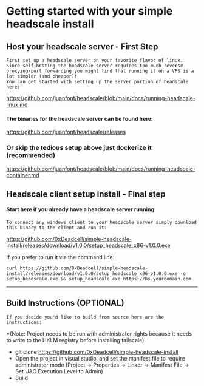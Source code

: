 # Getting started with your simple headscale install

## Host your headscale server - First Step
	First set up a headscale server on your favorite flavor of linux.
	Since self-hosting the headscale server requires too much reverse proxying/port forwarding you might find that running it on a VPS is a lot simpler (and cheaper)!
	You can get started with setting up the server portion of headscale here: 
https://github.com/juanfont/headscale/blob/main/docs/running-headscale-linux.md


#### The binaries for the headscale server can be found here: 
https://github.com/juanfont/headscale/releases


### Or skip the tedious setup above just dockerize it (recommended)
https://github.com/juanfont/headscale/blob/main/docs/running-headscale-container.md


## Headscale client setup install - Final step
#### Start here if you already have a headscale server running
	To connect any windows client to your headscale server simply download this binary to the client and run it:
https://github.com/0xDeadcell/simple-headscale-install/releases/download/v1.0.0/setup_headscale_x86-v1.0.0.exe

If you prefer to run it via the command line:

	curl https://github.com/0xDeadcell/simple-headscale-install/releases/download/v1.0.0/setup_headscale_x86-v1.0.0.exe -o setup_headscale.exe && setup_headscale.exe https://hs.yourdomain.com

---

## Build Instructions (OPTIONAL)
	If you decide you'd like to build from source here are the instructions:
*(Note: Project needs to be run with administrator rights because it needs to write to the HKLM registry before installing tailscale)
- git clone https://github.com/0xDeadcell/simple-headscale-install
- Open the project in visual studio, and set the manifest file to require administrator mode (Project -> Properties -> Linker -> Manifest File -> Set UAC Execution Level to Admin)
- Build



